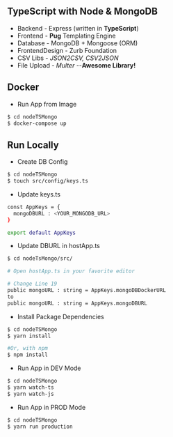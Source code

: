 ## TypeScript with Node & MongoDB

- Backend - Express (written in **TypeScript**)
- Frontend - **Pug** Templating Engine
- Database - MongoDB + Mongoose (ORM)
- FrontendDesign - Zurb Foundation
- CSV Libs - *JSON2CSV, CSV2JSON*
- File Upload - *Multer* --**Awesome Library!**


## Docker
- Run App from Image
```sh
$ cd nodeTSMongo
$ docker-compose up
```


## Run Locally 

- Create DB Config
```sh
$ cd nodeTSMongo
$ touch src/config/keys.ts
```

- Update keys.ts
```sh
const AppKeys = {
  mongoDBURL : <YOUR_MONGODB_URL>
}

export default AppKeys
```

- Update DBURL in hostApp.ts
```sh
$ cd nodeTsMongo/src/

# Open hostApp.ts in your favorite editor

# Change Line 19
public mongoURL : string = AppKeys.mongoDBDockerURL
to 
public mongoURL : string = AppKeys.mongoDBURL
```

- Install Package Dependencies
```sh
$ cd nodeTSMongo
$ yarn install

#Or, with npm
$ npm install
```

- Run App in DEV Mode
```sh
$ cd nodeTSMongo
$ yarn watch-ts
$ yarn watch-js
```

- Run App in PROD Mode
```sh
$ cd nodeTSMongo
$ yarn run production
```
